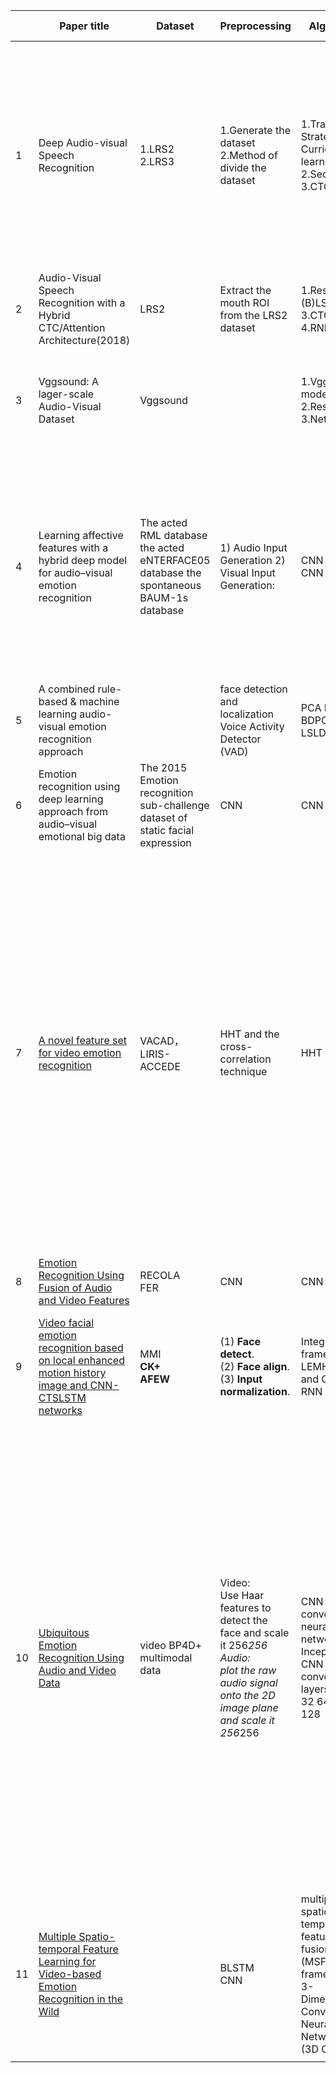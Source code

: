|      | Paper title                                                  | Dataset                                                      | Preprocessing                                                | Algorithm                                                    | Experiment  Results                                          |
| ---- | ------------------------------------------------------------ | ------------------------------------------------------------ | ------------------------------------------------------------ | ------------------------------------------------------------ | ------------------------------------------------------------ |
| 1    | Deep Audio-visual  Speech Recognition                        | 1.LRS2     2.LRS3                                            | 1.Generate  the dataset     2.Method of divide the dataset   | 1.Training  Strategy : Curriculum learning     2.Seq2seq      3.CTC | 1.Lip  only (Seq2seq better than CTC)     2.Out-of-sync Audio and Video (Seq2seq is better)     3. Seq2seq vs CTC       3.1Training time (CTC faster than  seq2seq)       3.2Inference time (CTC faster  than seq2seq) |
| 2    | Audio-Visual  Speech Recognition with a Hybrid      CTC/Attention Architecture(2018) | LRS2                                                         | Extract the mouth ROI from      the LRS2 dataset             | 1.ResNet       2.(B)LSTMs     3.CTC     4.RNN-LM             | Audio-visual  model(early fusion) is beteer      than audio-only model |
| 3    | Vggsound: A  lager-scale Audio-Visual Dataset                | Vggsound                                                     |                                                              | 1.Vggish  model      2.ResNet      3.NetVLAD                 | Propose  an automated pipeline for collecting a      large-scale audio-visual dataset – VGGSound. |
| 4    | Learning affective features with  a hybrid deep model for      audio–visual emotion recognition | The acted RML database     the acted eNTERFACE05 database     the     spontaneous BAUM-1s database | 1) Audio Input Generation     2) Visual Input Generation:    | CNN     3D-CNN     DBN                                       | hybrid deep learning     model jointly learns a discriminative audio-visual feature rep-     resentation, which performs better than previous hand-crafted     features and fusion methods on emotion recognition tasks. |
| 5    | A combined rule-based &  machine learning      audio-visual emotion recognition  approach |                                                              | face detection and  localization     Voice Activity Detector (VAD) | PCA     LDA     BDPCA     LSLDA                              |                                                              |
| 6    | Emotion recognition using deep  learning approach      from audio–visual emotional big data | The 2015 Emotion recognition sub-challenge dataset of static  facial expression | CNN                                                          | CNN     ELM                                                  |                                                              |
| 7    | [A novel feature set for video emotion recognition](https://proxy.library.spbu.ru:2068/science/article/pii/S092523121830198X) | VACAD，LIRIS-ACCEDE                                          | HHT and the cross-correlation technique                      | HHT                                                          | VACAD: The RMSE of SVR based on the proposed HHTC features is lower than the one based on the traditional features for all six emotions. Thus, the proposed features can outperform previous approaches with statistical significance.<br />LIRIS-ACCEDE: Thus, the computational load will be reduced by more than 70 times compared with the traditional feature extraction processes. |
| 8    | [Emotion Recognition Using Fusion of Audio and Video Features](https://proxy.library.spbu.ru:2281/abstract/document/8914655) | RECOLA<br />FER                                              | CNN                                                          | CNN                                                          |                                                              |
| 9    | [Video facial emotion recognition based on local enhanced motion history image and CNN-CTSLSTM networks](https://proxy.library.spbu.ru:2068/science/article/pii/S104732031830364X) | MMI<br />**CK+**<br />**AFEW**                               | (1) **Face detect**.<br />(2) **Face align**. (3) **Input normalization**. | Integrated framework of LEMHI-CNN and CNN-RNN                | Proposed framework achieves 93.9%, 78.4%, 51.2% accuracy on CK+, MMI, AFEW respectively. |
| 10   | [Ubiquitous Emotion Recognition Using Audio and Video Data](https://proxy.library.spbu.ru:2356/doi/abs/10.1145/3267305.3267689) | video BP4D+ multimodal data                                  | Video:<br />Use Haar features to detect the face and scale it 256*256<br />Audio:<br />plot the raw audio signal onto the 2D image plane and scale it 256*256 | CNN convolutional neural networks<br />Inception V3 CNN with 3 convolutional layers of size 32 64 and 128 | presented a method for recognizing emotion using audio and video data, including a method for representing raw audio signals as a plotted waveform.First, is to use the raw audio signals by splitting them into blocks of time and using this raw data to train our deep networks. Second, is the fusion of the modalities. This can be done by creating a new image from the face and audio images. This approach to image fusion has shown success in face recognition. |
| 11   | [Multiple Spatio-temporal Feature Learning for Video-based Emotion Recognition in the Wild](https://proxy.library.spbu.ru:2356/doi/abs/10.1145/3242969.3264992) |                                                              | BLSTM<br />CNN                                               | multiple spatio-temporal feature fusion (MSFF) framework<br />3-Dimensional Convolutional Neural Networks (3D CNN) | Extensive experiments show that the overall accuracy of our proposed MSFF is 60.64% |
|      |                                                              |                                                              |                                                              |                                                              |                                                              |


